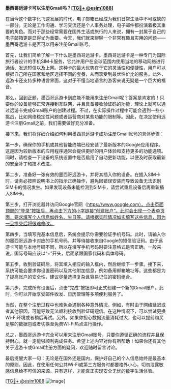 **墨西哥远游卡可以注册Gmail吗？[[TG💪+ @esim1088](https://t.me/s/esim1088)]**

在当今这个数字化飞速发展的时代，电子邮箱已经成为我们日常生活中不可或缺的一部分。无论是工作沟通、学习交流还是个人事务处理，电子邮件都扮演着极其重要的角色。而对于那些经常需要在国外生活或旅行的人来说，拥有一封属于自己的电子邮箱更是显得尤为重要。今天，我们就来聊聊一个非常有趣且实用的问题——墨西哥远游卡是否可以用来注册Gmail账号。

首先，让我们简单了解一下什么是墨西哥远游卡。墨西哥远游卡是一种专门为国际旅行者设计的手机SIM卡服务，它允许用户在全球范围内使用当地的移动网络进行通话、发送短信以及上网。这种卡的最大优势在于它的灵活性和便捷性，用户可以根据自己所在国家和地区选择不同的套餐，从而享受到最优性价比的服务。此外，远游卡还支持多种语言界面，这对于不懂当地语言的游客来说无疑是一个巨大的福音。

那么，回到正题，墨西哥远游卡到底能不能用来注册Gmail呢？答案是肯定的！只要你的设备能够正常连接到互联网，并且具备接收验证码的功能，理论上就可以通过远游卡完成Gmail账户的创建过程。不过，在实际操作过程中可能会遇到一些小挑战，比如网络稳定性问题或者运营商对某些功能的限制等。因此，在决定使用远游卡注册Gmail之前，我们需要做好充分准备。

接下来，我们将详细介绍如何利用墨西哥远游卡成功注册Gmail账号的具体步骤：

第一步，确保你的手机或其他智能终端已经安装了最新版本的Google应用程序。这是因为较新版本的应用程序通常会提供更好的用户体验和支持更多的功能选项。同时，请检查一下设备的系统设置中是否启用了自动更新功能，以便及时获取最新的安全补丁和技术改进。

第二步，准备好一张有效的墨西哥远游卡，并将其插入你的设备。在插入SIM卡时，请务必按照说明书上的指示正确操作，避免因错误安装而导致设备无法识别SIM卡的情况发生。如果发现设备未能检测到SIM卡，请尝试重启设备后再重新插入SIM卡。

第三步，打开浏览器并访问Google官网（https://www.google.com）。点击页面顶部的“登录”按钮后，再点击下方的小字链接“创建账户”。此时会出现一个表单页面，要求填写个人信息如姓名、生日等。请根据实际情况如实填写这些信息，因为一旦提交后将很难修改。

第四步，当填写完基本信息后，系统会提示你需要验证手机号码。此时，请输入你的墨西哥远游卡对应的手机号码，并等待接收来自Google的短信验证码。由于远游卡可能与本地号码不同，所以在填写手机号码时要注意格式是否正确。一般来说，国际号码应该以“+”开头，后面紧跟国家代码和具体号码。

第五步，收到验证码后，将其填入相应的输入框内，然后继续下一步骤。接下来，系统可能会要求你设置密码以及其他附加信息，例如备用邮箱地址等。这些都是为了提高账户的安全性，建议尽量选择复杂且容易记住的密码组合。

第六步，完成所有设置后，点击“完成”按钮即可正式创建一个新的Gmail账户。此时，你可以开始享受邮件收发、日历管理等多项便利服务了。

当然，在整个注册过程中也难免会遇到各种意外情况。例如，有时由于网络延迟或者其他原因，可能导致无法顺利接收到验证码短信。在这种情况下，可以尝试更换Wi-Fi环境或者稍后再试。另外，如果你担心数据流量消耗过大，也可以提前购买足够的数据包或者切换至免费Wi-Fi热点进行操作。

总之，墨西哥远游卡完全可以用来注册Gmail账号，只要你遵循正确的流程并且保持耐心，就一定能够顺利完成任务。希望上述内容对你有所帮助！如果你还有其他关于远游卡或Gmail注册方面的疑问，欢迎随时留言讨论。

最后提醒大家一句：无论是在国外还是国内，保护好自己的个人信息始终是最基本的原则。因此，在使用任何公共Wi-Fi或第三方服务时都要格外小心，切勿泄露敏感信息给不可信的来源。只有这样，才能真正实现安全无忧的数字生活体验。

[[TG💪+ @esim1088](https://t.me/s/esim1088) ![Image](https://i.postimg.cc/4NQfJmqS/Snipaste-2025-05-13-00-14-12.png)]